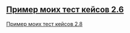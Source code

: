 
[Пример моих тест кейсов 2.6](https://docs.google.com/spreadsheets/d/14Uwd4W3cwxmdQS4rzaEXJOrpvsRzooE3On-0-0zW0LY/edit#gid=306401338)
---
[Пример моих тест кейсов 2.8](https://docs.google.com/spreadsheets/d/1NX7fTYv_glg4TMHprx1gEtVYQJYuXZfGq2qa2Qq-cz8/edit?usp=sharing)
